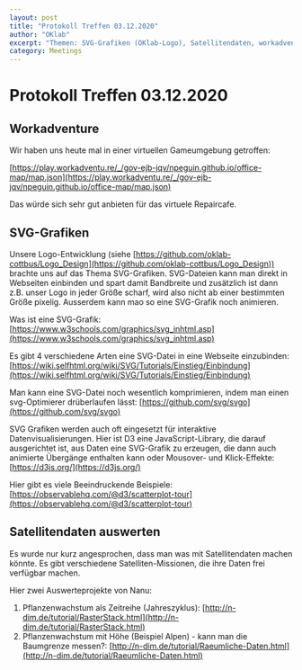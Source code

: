 ```yaml
---
layout: post
title: "Protokoll Treffen 03.12.2020"
author: "OKlab"
excerpt: "Themen: SVG-Grafiken (OKlab-Logo), Satellitendaten, workadventure"
category: Meetings
---
```


# Protokoll Treffen 03.12.2020

## Workadventure

Wir haben uns heute mal in einer virtuellen Gameumgebung getroffen:

[https://play.workadventu.re/_/gov-ejb-jqv/npeguin.github.io/office-map/map.json](https://play.workadventu.re/_/gov-ejb-jqv/npeguin.github.io/office-map/map.json)

Das würde sich sehr gut anbieten für das virtuele Repaircafe.

## SVG-Grafiken 

Unsere Logo-Entwicklung (siehe [https://github.com/oklab-cottbus/Logo_Design](https://github.com/oklab-cottbus/Logo_Design)) brachte uns auf das Thema SVG-Grafiken. 
SVG-Dateien kann man direkt in Webseiten einbinden und spart damit Bandbreite und zusätzlich ist dann z.B. unser Logo 
in jeder Größe scharf, wird also nicht ab einer bestimmten Größe pixelig. Ausserdem kann mao so eine SVG-Grafik noch animieren.

Was ist eine SVG-Grafik: [https://www.w3schools.com/graphics/svg_inhtml.asp](https://www.w3schools.com/graphics/svg_inhtml.asp)

Es gibt 4 verschiedene Arten eine SVG-Datei in eine Webseite einzubinden: [https://wiki.selfhtml.org/wiki/SVG/Tutorials/Einstieg/Einbindung](https://wiki.selfhtml.org/wiki/SVG/Tutorials/Einstieg/Einbindung)

Man kann eine SVG-Datei noch wesentlich komprimieren, indem man einen svg-Optimierer drüberlaufen lässt:
[https://github.com/svg/svgo](https://github.com/svg/svgo)

SVG Grafiken werden auch oft eingesetzt für interaktive Datenvisualisierungen. Hier ist D3 eine JavaScript-Library, die darauf ausgerichtet ist, 
aus Daten eine SVG-Grafik zu erzeugen, die dann auch animierte Übergänge enthalten kann oder Mousover- und Klick-Effekte:
[https://d3js.org/](https://d3js.org/)

Hier gibt es viele Beeindruckende Beispiele:
[https://observablehq.com/@d3/scatterplot-tour](https://observablehq.com/@d3/scatterplot-tour)


## Satellitendaten auswerten

Es wurde nur kurz angesprochen, dass man was mit Satellitendaten machen könnte. Es gibt verschiedene Satelliten-Missionen, die ihre Daten frei verfügbar machen.

Hier zwei Auswerteprojekte von Nanu:

1. Pflanzenwachstum als Zeitreihe (Jahreszyklus): [http://n-dim.de/tutorial/RasterStack.html](http://n-dim.de/tutorial/RasterStack.html)
2. Pflanzenwachstum mit Höhe (Beispiel Alpen) - kann man die Baumgrenze messen?: [http://n-dim.de/tutorial/Raeumliche-Daten.html](http://n-dim.de/tutorial/Raeumliche-Daten.html)


